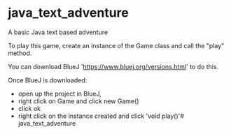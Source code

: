 # java_text_adventure
A basic Java text based adventure

To play this game, create an instance of the Game class and call the "play" method.

You can download BlueJ 'https://www.bluej.org/versions.html' to do this.

Once BlueJ is downloaded:
- open up the project in BlueJ, 
- right click on Game and click new Game()
- click ok
- right click on the instance created and click 'void play()'# java_text_adventure
